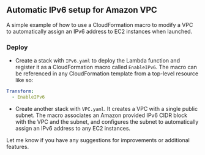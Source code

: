 ## Automatic IPv6 setup for Amazon VPC

A simple example of how to use a CloudFormation macro to modify a VPC to automatically assign an IPv6 address to EC2 instances when launched. 

### Deploy

- Create a stack with `IPv6.yaml` to deploy the Lambda function and register it as a CloudFormation macro called `EnableIPv6`. The macro can be referenced in any CloudFormation template from a top-level resource like so:

```yaml
Transform:
  - EnableIPv6
```

- Create another stack with `VPC.yaml`. It creates a VPC with a single public subnet. The macro associates an Amazon provided IPv6 CIDR block with the VPC and the subnet, and configures the subnet to automatically assign an IPv6 address to any EC2 instances.

Let me know if you have any suggestions for improvements or additional features.